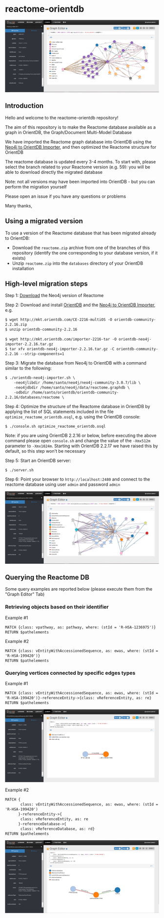 # reactome-orientdb

![](new_query_1_traverse.png)

## Introduction

Hello and welcome to the reactome-orientdb repository!

The aim of this repository is to make the Reactome database available as a graph in OrientDB, the Graph/Document Multi-Model Database

We have imported the Reactome graph database into OrientDB using the [Neo4j to OrientDB Importer](http://orientdb.com/neo4j-to-orientdb-importer/), and then optimized the Reactome structure for OrientDB

The reactome database is updated every 3-4 months. To start with, please select the branch related to your Reactome version (e.g. 59): you will be able to download directly the migrated database

Note: not all versions may have been imported into OrientDB - but you can perform the migration yourself 

Please open an issue if you have any questions or problems

Many thanks,

## Using a migrated version

To use a version of the Reactome database that has been migrated already to OrientDB:

- Download the `reactome.zip` archive from one of the branches of this repository (identify the one corresponding to your database version, if it exists)
- Unzip `reactome.zip` into the `databases` directory of your OrientDB installation


## High-level migration steps

Step 1: [Download](http://www.reactome.org/download/current/reactome.graphdb.tgz) the Neo4j version of Reactome

Step 2: Download and install [OrientDB](http://orientdb.com/download/) and the [Neo4j to OrientDB Importer](http://orientdb.com/neo4j-to-orientdb-importer/), e.g.

```
$ wget http://mkt.orientdb.com/CE-2216-multiOS -O orientdb-community-2.2.16.zip
$ unzip orientdb-community-2.2.16

$ wget http://mkt.orientdb.com/importer-2216-tar -O orientdb-neo4j-importer-2.2.16.tar.gz
$ tar xfv orientdb-neo4j-importer-2.2.16.tar.gz -C orientdb-community-2.2.16 --strip-components=1
```

Step 3: Migrate the database from Neo4j to OrientDB with a command similar to the following:

```
$ ./orientdb-neo4j-importer.sh \
    -neo4jlibdir /home/santo/neo4j/neo4j-community-3.0.7/lib \          
    -neo4jdbdir /home/santo/neo4j/data/reactome.graphdb \
    -odbdir /home/santo/orientdb/orientdb-community-2.2.16/databases/reactome \    
```

Step 4: Optimize the structure of the Reactome database in OrientDB by applying the list of SQL statements included in the file `optimize_reactome_orientdb.osql`, e.g. using the OrientDB console:

```
$ ./console.sh optimize_reactome_orientdb.osql
```

Note: if you are using OrientDB 2.2.16 or below, before executing the above command please open `console.sh` and change the value of the `-Xmx512m` parameter to `-Xmx1024m`. Starting with OrientDB 2.2.17 we have raised this by default, so this step won't be necessary

Step 5: Start an OrientDB server:

```
$ ./server.sh
```

Step 6: Point your browser to `http://localhost:2480` and connect to the reactome database using user `admin` and password `admin`

![](new_query_2_traverse.png)


## Querying the Reactome DB

Some query examples are reported below (please execute them from the "Graph Editor" Tab)

### Retrieving objects based on their identifier

Example #1

```
MATCH {class: vpathway, as: pathway, where: (stId = 'R-HSA-1236975')}
RETURN $pathelements
```

Example #2

```
MATCH {class: vEntityWithAccessionedSequence, as: ewas, where: (stId = 'R-HSA-199420')}
RETURN $pathelements
```

### Querying vertices connected by specific edges types

Example #1


```
MATCH {class: vEntityWithAccessionedSequence, as: ewas, where: (stId = 'R-HSA-199420')}-referenceEntity->{class: vReferenceEntity, as: re}
RETURN $pathelements
```

![](new_query_3_graph_editor.png)

Example #2

```
MATCH {
	   class: vEntityWithAccessionedSequence, as: ewas, where: (stId = 'R-HSA-199420')
	  }-referenceEntity->{
	   class: vReferenceEntity, as: re
	  }-referenceDatabase->{
	   class: vReferenceDatabase, as: rd}
RETURN $pathelements
```

![](new_query_4_graph_editor.png)